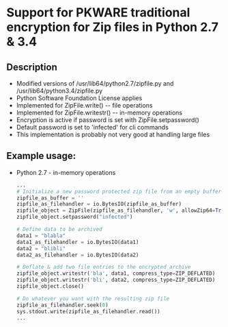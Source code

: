 # Support for PKWARE traditional encryption for Zip files in Python 2.7 & 3.4

## Description

- Modified versions of /usr/lib64/python2.7/zipfile.py and /usr/lib64/python3.4/zipfile.py
- Python Software Foundation License applies
- Implemented for ZipFile.write() -- file operations
- Implemented for ZipFile.writestr() -- in-memory operations
- Encryption is active if password is set with ZipFile.setpassword()
- Default password is set to 'infected' for cli commands
- This implementation is probably not very good at handling large files

## Example usage:

- Python 2.7 - in-memory operations

	```python
	...
	# Initialize a new password protected zip file from an empty buffer
	zipfile_as_buffer = ''
	zipfile_as_filehandler = io.BytesIO(zipfile_as_buffer)
	zipfile_object = ZipFile(zipfile_as_filehandler, 'w', allowZip64=True)
	zipfile_object.setpassword("infected")

	# Define data to be archived
	data1 = "blabla"
	data1_as_filehandler = io.BytesIO(data1)
	data2 = "blibli"
	data2_as_filehandler = io.BytesIO(data2)

	# Deflate & add two file entries to the encrypted archive
	zipfile_object.writestr('bla', data1, compress_type=ZIP_DEFLATED)
	zipfile_object.writestr('bli', data2, compress_type=ZIP_DEFLATED)
	zipfile_object.close()

	# Do whatever you want with the resulting zip file
	zipfile_as_filehandler.seek(0)
	sys.stdout.write(zipfile_as_filehandler.read())
	...
	```
